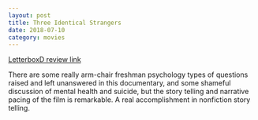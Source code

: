 ```yaml
---
layout: post
title: Three Identical Strangers
date: 2018-07-10
category: movies
---
```

 
[LetterboxD review link](https://letterboxd.com/samarthbhaskar/film/three-identical-strangers/)

There are some really arm-chair freshman psychology types of questions raised and left unanswered in this documentary, and some shameful discussion of mental health and suicide, but the story telling and narrative pacing of the film is remarkable. A real accomplishment in nonfiction story telling.